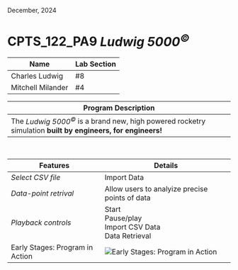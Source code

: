 December, 2024
#  CPTS_122_PA9 *Ludwig 5000<sup>©</sup>*

| Name | Lab Section |
| ----------- | ----------- |
| Charles Ludwig | #8 |
| Mitchell Milander | #4 |

|Program Description| 
| ------------------|
|  The *Ludwig 5000<sup>©</sup>* is a brand new, high powered rocketry simulation **built by engineers, for engineers!** 

<br>

| Features | Details |
| ----------- | ----------- |
| *Select CSV file* | Import Data  |
|  *Data-point retrival* | Allow users to analyize precise points of data|
| *Playback controls* | Start <br> Pause/play <br> Import CSV Data <br> Data Retrieval <br> <Exit> |
| Early Stages: Program in Action| ![Early Stages: Program in Action](https://github.com/user-attachments/assets/a252b76d-af58-4506-815f-79f09ee551b0)|

